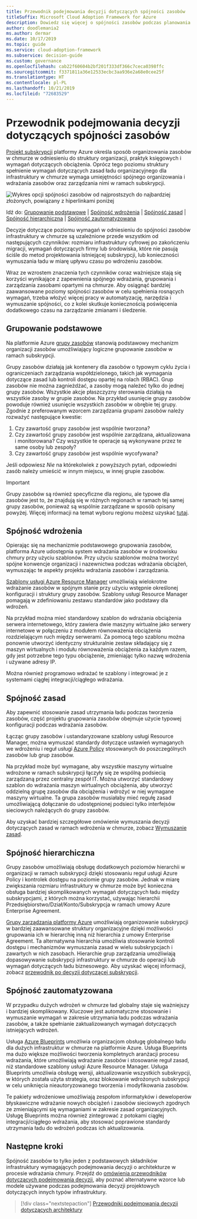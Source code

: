 ```yaml
---
title: Przewodnik podejmowania decyzji dotyczących spójności zasobów
titleSuffix: Microsoft Cloud Adoption Framework for Azure
description: Dowiedz się więcej o spójności zasobów podczas planowania migracji na platformę Azure.
author: doodlemania2
ms.author: dermar
ms.date: 10/17/2019
ms.topic: guide
ms.service: cloud-adoption-framework
ms.subservice: decision-guide
ms.custom: governance
ms.openlocfilehash: cab22f60604b2bf201f333df366c7ceca0398ffc
ms.sourcegitcommit: f3371811a36e12533ecbc3aa936e2a68e0cee25f
ms.translationtype: HT
ms.contentlocale: pl-PL
ms.lasthandoff: 10/21/2019
ms.locfileid: "72683529"
---
```

# <a name="resource-consistency-decision-guide"></a>Przewodnik podejmowania decyzji dotyczących spójności zasobów

[Projekt subskrypcji](../subscriptions/index.md) platformy Azure określa sposób organizowania zasobów w chmurze w odniesieniu do struktury organizacji, praktyk księgowych i wymagań dotyczących obciążenia. Oprócz tego poziomu struktury spełnienie wymagań dotyczących zasad ładu organizacyjnego dla infrastruktury w chmurze wymaga umiejętności spójnego organizowania i wdrażania zasobów oraz zarządzania nimi w ramach subskrypcji.

![Wykres opcji spójności zasobów od najprostszych do najbardziej złożonych, powiązany z hiperlinkami poniżej](../../_images/decision-guides/decision-guide-resource-consistency.png)

Idź do: [Grupowanie podstawowe](#basic-grouping) | [Spójność wdrożenia](#deployment-consistency) | [Spójność zasad](#policy-consistency) | [Spójność hierarchiczna](#hierarchical-consistency) | [Spójność zautomatyzowana](#automated-consistency)

Decyzje dotyczące poziomu wymagań w odniesieniu do spójności zasobów infrastruktury w chmurze są uzależnione przede wszystkim od następujących czynników: rozmiaru infrastruktury cyfrowej po zakończeniu migracji, wymagań dotyczących firmy lub środowiska, które nie pasują ściśle do metod projektowania istniejącej subskrypcji, lub konieczności wymuszania ładu w miarę upływu czasu po wdrożeniu zasobów.

Wraz ze wzrostem znaczenia tych czynników coraz ważniejsze stają się korzyści wynikające z zapewnienia spójnego wdrażania, grupowania i zarządzania zasobami opartymi na chmurze. Aby osiągnąć bardziej zaawansowane poziomy spójności zasobów w celu spełnienia rosnących wymagań, trzeba włożyć więcej pracy w automatyzację, narzędzia i wymuszanie spójności, co z kolei skutkuje koniecznością poświęcenia dodatkowego czasu na zarządzanie zmianami i śledzenie.

## <a name="basic-grouping"></a>Grupowanie podstawowe

Na platformie Azure [grupy zasobów](https://docs.microsoft.com/azure/azure-resource-manager/resource-group-overview#resource-groups) stanowią podstawowy mechanizm organizacji zasobów umożliwiający logiczne grupowanie zasobów w ramach subskrypcji.

Grupy zasobów działają jak kontenery dla zasobów o typowym cyklu życia i ograniczeniach zarządzania współdzielonego, takich jak wymagania dotyczące zasad lub kontroli dostępu opartej na rolach (RBAC). Grup zasobów nie można zagnieżdżać, a zasoby mogą należeć tylko do jednej grupy zasobów. Wszystkie akcje płaszczyzny sterowania działają na wszystkie zasoby w grupie zasobów. Na przykład usunięcie grupy zasobów powoduje również usunięcie wszystkich zasobów w obrębie tej grupy. Zgodnie z preferowanym wzorcem zarządzania grupami zasobów należy rozważyć następujące kwestie:

1. Czy zawartość grupy zasobów jest wspólnie tworzona?
1. Czy zawartość grupy zasobów jest wspólnie zarządzana, aktualizowana i monitorowana? Czy wszystkie te operacje są wykonywane przez te same osoby lub zespoły?
1. Czy zawartość grupy zasobów jest wspólnie wycofywana?

Jeśli odpowiesz _Nie_ na którekolwiek z powyższych pytań, odpowiedni zasób należy umieścić w innym miejscu, w innej grupie zasobów.

> [!IMPORTANT]
> Grupy zasobów są również specyficzne dla regionu, ale typowe dla zasobów jest to, że znajdują się w różnych regionach w ramach tej samej grupy zasobów, ponieważ są wspólnie zarządzane w sposób opisany powyżej. Więcej informacji na temat wyboru regionu możesz uzyskać [tutaj](../regions/index.md).

## <a name="deployment-consistency"></a>Spójność wdrożenia

Opierając się na mechanizmie podstawowego grupowania zasobów, platforma Azure udostępnia system wdrażania zasobów w środowisku chmury przy użyciu szablonów. Przy użyciu szablonów można tworzyć spójne konwencje organizacji i nazewnictwa podczas wdrażania obciążeń, wymuszając te aspekty projektu wdrażania zasobów i zarządzania.

[Szablony usługi Azure Resource Manager](https://docs.microsoft.com/azure/azure-resource-manager/template-deployment-overview) umożliwiają wielokrotne wdrażanie zasobów w spójnym stanie przy użyciu wstępnie określonej konfiguracji i struktury grupy zasobów. Szablony usługi Resource Manager pomagają w zdefiniowaniu zestawu standardów jako podstawy dla wdrożeń.

Na przykład można mieć standardowy szablon do wdrażania obciążenia serwera internetowego, który zawiera dwie maszyny wirtualne jako serwery internetowe w połączeniu z modułem równoważenia obciążenia rozdzielającym ruch między serwerami. Za pomocą tego szablonu można ponownie utworzyć identyczny strukturalnie zestaw składający się z maszyn wirtualnych i modułu równoważenia obciążenia za każdym razem, gdy jest potrzebne tego typu obciążenie, zmieniając tylko nazwę wdrożenia i używane adresy IP.

Można również programowo wdrażać te szablony i integrować je z systemami ciągłej integracji/ciągłego wdrażania.

## <a name="policy-consistency"></a>Spójność zasad

Aby zapewnić stosowanie zasad utrzymania ładu podczas tworzenia zasobów, część projektu grupowania zasobów obejmuje użycie typowej konfiguracji podczas wdrażania zasobów.

Łącząc grupy zasobów i ustandaryzowane szablony usługi Resource Manager, można wymuszać standardy dotyczące ustawień wymaganych we wdrożeniu i reguł usługi [Azure Policy](https://docs.microsoft.com/azure/governance/policy/overview) stosowanych do poszczególnych zasobów lub grup zasobów.

Na przykład może być wymagane, aby wszystkie maszyny wirtualne wdrożone w ramach subskrypcji łączyły się ze wspólną podsiecią zarządzaną przez centralny zespół IT. Można utworzyć standardowy szablon do wdrażania maszyn wirtualnych obciążenia, aby utworzyć oddzielną grupę zasobów dla obciążenia i wdrożyć w niej wymagane maszyny wirtualne. Ta grupa zasobów musiałaby mieć regułę zasad umożliwiającą dołączanie do udostępnionej podsieci tylko interfejsów sieciowych należących do grupy zasobów.

Aby uzyskać bardziej szczegółowe omówienie wymuszania decyzji dotyczących zasad w ramach wdrożenia w chmurze, zobacz [Wymuszanie zasad](../policy-enforcement/index.md).

## <a name="hierarchical-consistency"></a>Spójność hierarchiczna

Grupy zasobów umożliwiają obsługę dodatkowych poziomów hierarchii w organizacji w ramach subskrypcji dzięki stosowaniu reguł usługi Azure Policy i kontrolek dostępu na poziomie grupy zasobów. Jednak w miarę zwiększania rozmiaru infrastruktury w chmurze może być konieczna obsługa bardziej skomplikowanych wymagań dotyczących ładu między subskrypcjami, z których można korzystać, używając hierarchii Przedsiębiorstwo/Dział/Konto/Subskrypcja w ramach umowy Azure Enterprise Agreement.

[Grupy zarządzania platformy Azure](https://docs.microsoft.com/azure/governance/management-groups) umożliwiają organizowanie subskrypcji w bardziej zaawansowane struktury organizacyjne dzięki możliwości grupowania ich w hierarchię inną niż hierarchia z umowy Enterprise Agreement. Ta alternatywna hierarchia umożliwia stosowanie kontroli dostępu i mechanizmów wymuszania zasad w wielu subskrypcjach i zawartych w nich zasobach. Hierarchie grup zarządzania umożliwiają dopasowywanie subskrypcji infrastruktury w chmurze do operacji lub wymagań dotyczących ładu biznesowego. Aby uzyskać więcej informacji, zobacz [przewodnik po decyzji dotyczącej subskrypcji](../subscriptions/index.md).

## <a name="automated-consistency"></a>Spójność zautomatyzowana

W przypadku dużych wdrożeń w chmurze ład globalny staje się ważniejszy i bardziej skomplikowany. Kluczowe jest automatyczne stosowanie i wymuszanie wymagań w zakresie utrzymania ładu podczas wdrażania zasobów, a także spełnianie zaktualizowanych wymagań dotyczących istniejących wdrożeń.

Usługa [Azure Blueprints](https://docs.microsoft.com/azure/governance/blueprints/overview) umożliwia organizacjom obsługę globalnego ładu dla dużych infrastruktur w chmurze na platformie Azure. Usługa Blueprints ma dużo większe możliwości tworzenia kompletnych aranżacji procesu wdrażania, które umożliwiają wdrażanie zasobów i stosowanie reguł zasad, niż standardowe szablony usługi Azure Resource Manager. Usługa Blueprints umożliwia obsługę wersji, aktualizowanie wszystkich subskrypcji, w których została użyta strategia, oraz blokowanie wdrożonych subskrypcji w celu uniknięcia nieautoryzowanego tworzenia i modyfikowania zasobów.

Te pakiety wdrożeniowe umożliwiają zespołom informatyków i deweloperów błyskawiczne wdrażanie nowych obciążeń i zasobów sieciowych zgodnych ze zmieniającymi się wymaganiami w zakresie zasad organizacyjnych. Usługę Blueprints można również zintegrować z potokami ciągłej integracji/ciągłego wdrażania, aby stosować poprawione standardy utrzymania ładu do wdrożeń podczas ich aktualizowania.

## <a name="next-steps"></a>Następne kroki

Spójność zasobów to tylko jeden z podstawowych składników infrastruktury wymagających podejmowania decyzji o architekturze w procesie wdrażania chmury. Przejdź do [omówienia przewodników dotyczących podejmowania decyzji](../index.md), aby poznać alternatywne wzorce lub modele używane podczas podejmowania decyzji projektowych dotyczących innych typów infrastruktury.

> [!div class="nextstepaction"]
> [Przewodniki podejmowania decyzji dotyczących architektury](../index.md)
